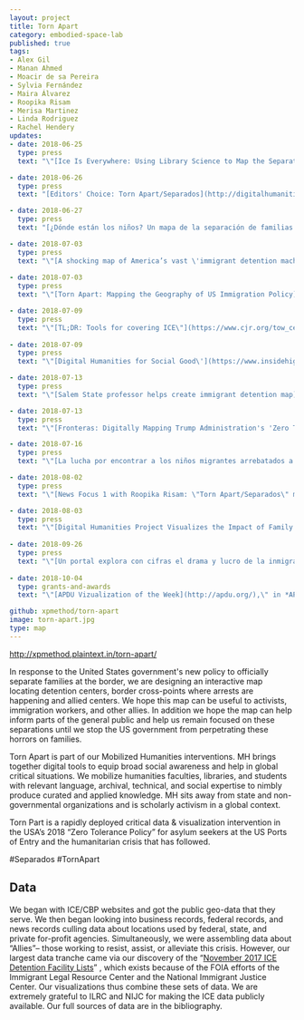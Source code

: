 ```yaml
---
layout: project
title: Torn Apart
category: embodied-space-lab
published: true
tags:
- Alex Gil
- Manan Ahmed
- Moacir de sa Pereira
- Sylvia Fernández
- Maira Álvarez
- Roopika Risam
- Merisa Martinez
- Linda Rodriguez
- Rachel Hendery
updates:
- date: 2018-06-25
  type: press
  text: "\"[Ice Is Everywhere: Using Library Science to Map the Separation Crisis](https://www.wired.com/story/ice-is-everywhere-using-library-science-to-map-child-separation/),\" in *WIRED* by Emily Dreyfuss."

- date: 2018-06-26
  type: press
  text: "[Editors' Choice: Torn Apart/Separados](http://digitalhumanitiesnow.org/2018/06/editors-choice-torn-apart-separados/) in *Digital Humanities Now* by Editors At-Large."

- date: 2018-06-27
  type: press
  text: "[¿Dónde están los niños? Un mapa de la separación de familias migrantes](https://elperiodico.com.gt/mundo/2018/06/27/donde-estan-los-ninos-un-mapa-de-la-separacion-de-familias-migrantes/) in *El Periódico* by Sylvia Fernández."

- date: 2018-07-03
  type: press
  text: "\"[A shocking map of America’s vast \'immigrant detention machine\'](https://perma.cc/3TFX-6X8D),\" in *CO.DESIGN* by Katharine Schwab."
 
- date: 2018-07-03
  type: press
  text: "\"[Torn Apart: Mapping the Geography of US Immigration Policy](http://feministing.com/2018/07/03/torn-apart-mapping-the-geography-of-u-s-immigration-policy/),\" in *Feministing* by Jess Fournier."

- date: 2018-07-09
  type: press
  text: "\"[TL;DR: Tools for covering ICE\"](https://www.cjr.org/tow_center/tldr-ice-crushers.php) in *Columbia Journalism Review* by Sam Thielman."
  
- date: 2018-07-09
  type: press
  text: "\"[Digital Humanities for Social Good\'](https://www.insidehighered.com/news/2018/07/09/when-digital-humanities-meets-activism),\" in *Inside Higher Education* by Lindsay McKenzie."

- date: 2018-07-13
  type: press
  text: "\"[Salem State professor helps create immigrant detention map](http://www.salemnews.com/news/local_news/salem-state-professor-helps-create-immigrant-detention-map/article_c24baed6-b0d8-59fb-9c38-386b09824616.html),\" in *The Salem News* by Dustin Luca (picked up by AP)."

- date: 2018-07-13
  type: press
  text: "\"[Fronteras: Digitally Mapping Trump Administration's 'Zero Tolerance' Policy](http://www.tpr.org/post/fronteras-digitally-mapping-trump-administrations-zero-tolerance-policy),\" in *All Things Considered* by Norma Martinez."

- date: 2018-07-16
  type: press
  text: "\"[La lucha por encontrar a los niños migrantes arrebatados a sus padres](http://www.jornada.com.mx/sin-fronteras/2018/06/26/la-lucha-por-encontrar-a-los-ninos-migrantes-arrebatados-a-sus-padres-2993.html),\" in *La Jornada* by Redacción Sin Fronteras."

- date: 2018-08-02
  type: press
  text: "\"[News Focus 1 with Roopika Risam: \"Torn Apart/Separados\" mapping project for Separated families](https://player.fm/series/tbs-efm-this-morning-1273459/ep-0801-news-focus-1-with-roopika-risam-torn-apartseparados-mapping-project-for-separated-families),\" in *This Morning* by Alex Jensenn."

- date: 2018-08-03
  type: press
  text: "\"[Digital Humanities Project Visualizes the Impact of Family Separations](https://www.libraryjournal.com/?detailStory=180803-Digital-Humanities-Project-Visualizes-the-Impact-of-Family-Separations),\" in *Library Journal* by Lisa Peet."
  
- date: 2018-09-26
  type: press
  text: "\"[Un portal explora con cifras el drama y lucro de la inmigración en el país](https://www.efe.com/efe/america/sociedad/un-portal-explora-con-cifras-el-drama-y-lucro-de-la-inmigracion-en-pais/20000013-3761457#),\" in *Library Journal* by Lisa Peet."
  
- date: 2018-10-04
  type: grants-and-awards
  text: "\"[APDU Vizualization of the Week](http://apdu.org/),\" in *APDU Weekly* - October 4, 2018."

github: xpmethod/torn-apart
image: torn-apart.jpg
type: map
---
```


<http://xpmethod.plaintext.in/torn-apart/>

In response to the United States government's new policy to officially separate families at the border, we are designing an interactive map locating detention centers, border cross-points where arrests are happening and allied centers. We hope this map can be useful to activists, immigration workers, and other allies. In addition we hope the map can help inform parts of the general public and help us remain focused on these separations until we stop the US government from perpetrating these horrors on families.

Torn Apart is part of our Mobilized Humanities interventions. MH brings together digital tools to equip broad social awareness and help in global critical situations. We mobilize humanities faculties, libraries, and students with relevant language, archival, technical, and social expertise to nimbly produce curated and applied knowledge. MH sits away from state and non-governmental organizations and is scholarly activism in a global context.

Torn Part is a rapidly deployed critical data & visualization intervention in the USA’s 2018 “Zero Tolerance Policy” for asylum seekers at the US Ports of Entry and the humanitarian crisis that has followed.

\#Separados \#TornApart

## Data

We began with ICE/CBP websites and got the public geo-data that they serve. We then began looking into business records, federal records, and news records culling data about locations used by federal, state, and private for-profit agencies. Simultaneously, we were assembling data about “Allies”– those working to resist, assist, or alleviate this crisis. However, our largest data tranche came via our discovery of the “[November 2017 ICE Detention Facility Lists][1]” , which exists because of the FOIA efforts of the Immigrant Legal Resource Center and the National Immigrant Justice Center. Our visualizations thus combine these sets of data. We are extremely grateful to ILRC and NIJC for making the ICE data publicly available. Our full sources of data are in the bibliography.

[1]: https://immigrantjustice.org/staff/blog/ice-released-its-most-comprehensive-immigration-detention-data-yet
